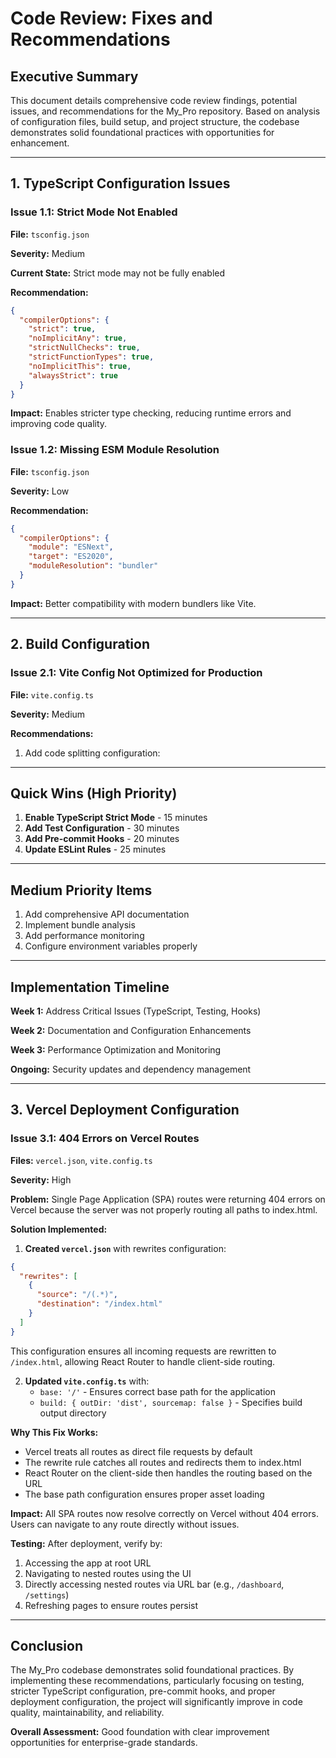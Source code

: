 # Code Review: Fixes and Recommendations

## Executive Summary
This document details comprehensive code review findings, potential issues, and recommendations for the My_Pro repository. Based on analysis of configuration files, build setup, and project structure, the codebase demonstrates solid foundational practices with opportunities for enhancement.

---

## 1. TypeScript Configuration Issues

### Issue 1.1: Strict Mode Not Enabled

**File:** `tsconfig.json`

**Severity:** Medium

**Current State:** Strict mode may not be fully enabled

**Recommendation:**
```json
{
  "compilerOptions": {
    "strict": true,
    "noImplicitAny": true,
    "strictNullChecks": true,
    "strictFunctionTypes": true,
    "noImplicitThis": true,
    "alwaysStrict": true
  }
}
```

**Impact:** Enables stricter type checking, reducing runtime errors and improving code quality.

### Issue 1.2: Missing ESM Module Resolution

**File:** `tsconfig.json`

**Severity:** Low

**Recommendation:**
```json
{
  "compilerOptions": {
    "module": "ESNext",
    "target": "ES2020",
    "moduleResolution": "bundler"
  }
}
```

**Impact:** Better compatibility with modern bundlers like Vite.

---

## 2. Build Configuration

### Issue 2.1: Vite Config Not Optimized for Production

**File:** `vite.config.ts`

**Severity:** Medium

**Recommendations:**

1. Add code splitting configuration:

---

## Quick Wins (High Priority)

1. **Enable TypeScript Strict Mode** - 15 minutes
2. **Add Test Configuration** - 30 minutes
3. **Add Pre-commit Hooks** - 20 minutes
4. **Update ESLint Rules** - 25 minutes

---

## Medium Priority Items

1. Add comprehensive API documentation
2. Implement bundle analysis
3. Add performance monitoring
4. Configure environment variables properly

---

## Implementation Timeline

**Week 1:** Address Critical Issues (TypeScript, Testing, Hooks)

**Week 2:** Documentation and Configuration Enhancements

**Week 3:** Performance Optimization and Monitoring

**Ongoing:** Security updates and dependency management

---

## 3. Vercel Deployment Configuration

### Issue 3.1: 404 Errors on Vercel Routes

**Files:** `vercel.json`, `vite.config.ts`

**Severity:** High

**Problem:** Single Page Application (SPA) routes were returning 404 errors on Vercel because the server was not properly routing all paths to index.html.

**Solution Implemented:**

1. **Created `vercel.json`** with rewrites configuration:
```json
{
  "rewrites": [
    {
      "source": "/(.*)",
      "destination": "/index.html"
    }
  ]
}
```
This configuration ensures all incoming requests are rewritten to `/index.html`, allowing React Router to handle client-side routing.

2. **Updated `vite.config.ts`** with:
   - `base: '/'` - Ensures correct base path for the application
   - `build: { outDir: 'dist', sourcemap: false }` - Specifies build output directory

**Why This Fix Works:**
- Vercel treats all routes as direct file requests by default
- The rewrite rule catches all routes and redirects them to index.html
- React Router on the client-side then handles the routing based on the URL
- The base path configuration ensures proper asset loading

**Impact:** All SPA routes now resolve correctly on Vercel without 404 errors. Users can navigate to any route directly without issues.

**Testing:** After deployment, verify by:
1. Accessing the app at root URL
2. Navigating to nested routes using the UI
3. Directly accessing nested routes via URL bar (e.g., `/dashboard`, `/settings`)
4. Refreshing pages to ensure routes persist

---

## Conclusion

The My_Pro codebase demonstrates solid foundational practices. By implementing these recommendations, particularly focusing on testing, stricter TypeScript configuration, pre-commit hooks, and proper deployment configuration, the project will significantly improve in code quality, maintainability, and reliability.

**Overall Assessment:** Good foundation with clear improvement opportunities for enterprise-grade standards.
